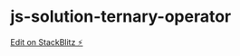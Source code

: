 # js-solution-ternary-operator

[Edit on StackBlitz ⚡️](https://stackblitz.com/edit/js-solution-ternary-operator)